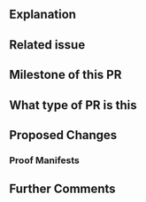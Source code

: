 ## Explanation

<!--
In a couple sentences, explain why this PR is needed and what it addresses. This should be an explanation a non-developer user can understand and covers the "why" question. It should also clearly indicate whether this PR represents an addition, a change, or a fix of existing behavior. This explanation will be used to assist in the release note drafting process.

THIS IS MANDATORY.
-->

## Related issue

<!--
Please link the GitHub issue this pull request resolves in the format of `Closes #1234`. If you discussed this change
with a maintainer, please mention her/him using the `@` syntax (e.g. `@JimBugwadia`).

If this change neither resolves an existing issue nor has sign-off from one of the maintainers, there is a
chance substantial changes will be requested or that the changes will be rejected.

You can discuss changes with maintainers in the [Kyverno Slack Channel](https://kubernetes.slack.com/).
-->

## Milestone of this PR
<!--

Add the milestone label by commenting `/milestone 1.2.3`.

-->

## What type of PR is this

<!--

> Uncomment only one ` /kind <>` line, hit enter to put that in a new line, and remove leading white spaces from that line:
>
> /kind bug
> /kind documentation
> /kind feature
-->

## Proposed Changes

<!--
Describe the big picture of your changes here to communicate to the maintainers why we should accept this pull request. 

**nNOTE***: If this PR results in new or altered behavior which is user facing, you **MUST** read and follow the steps outlined in the [PR documentation guide](pr_documentation.md) and add Proof Manifests as defined below.

-->

### Proof Manifests

<!--
Read and follow the [PR documentation guide](https://github.com/kyverno/kyverno/blob/main/.github/pr_documentation.md) for more details first. This section is for pasting your YAML manifests (Kubernetes resources and Kyverno policies) which allow maintainers to prove the intended functionality is achieved by your PR. Please use proper fenced code block formatting, for example:

# Kubernetes resource

```yaml
apiVersion: v1
kind: ConfigMap
metadata:
  name: roles-dictionary
  namespace: default
data:
  allowed-roles: "[\"cluster-admin\", \"cluster-operator\", \"tenant-admin\"]"
```
-->

## Further Comments

<!--
If this is a relatively large or complex change, kick off the discussion by explaining why you chose the solution
you did and what alternatives you considered, etc...
-->